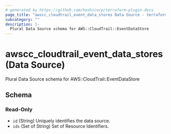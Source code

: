 ```yaml
---
# generated by https://github.com/hashicorp/terraform-plugin-docs
page_title: "awscc_cloudtrail_event_data_stores Data Source - terraform-provider-awscc"
subcategory: ""
description: |-
  Plural Data Source schema for AWS::CloudTrail::EventDataStore
---
```


# awscc_cloudtrail_event_data_stores (Data Source)

Plural Data Source schema for AWS::CloudTrail::EventDataStore



<!-- schema generated by tfplugindocs -->
## Schema

### Read-Only

- `id` (String) Uniquely identifies the data source.
- `ids` (Set of String) Set of Resource Identifiers.


